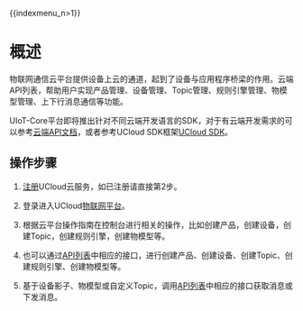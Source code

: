 {{indexmenu_n>1}}

# 概述	

物联网通信云平台提供设备上云的通道，起到了设备与应用程序桥梁的作用。云端API列表，帮助用户实现产品管理、设备管理、Topic管理、规则引擎管理、物模型管理、上下行消息通信等功能。

UIoT-Core平台即将推出针对不同云端开发语言的SDK，对于有云端开发需求的可以参考[云端API文档](../api_guide/api_list)，或者参考UCloud SDK框架[UCloud SDK](https://github.com/ucloud?utf8=%E2%9C%93&q=sdk&type=&language=)。



## 操作步骤

1. [注册](https://passport.ucloud.cn/#register)UCloud云服务，如已注册请直接第2步。

2. 登录进入UCloud[物联网平台](https://console.ucloud.cn/uiot)。

3. 根据云平台操作指南在控制台进行相关的操作，比如创建产品，创建设备，创建Topic，创建规则引擎，创建物模型等。

4. 也可以通过[API列表](../api_guide/api_list)中相应的接口，进行创建产品、创建设备、创建Topic、创建规则引擎、创建物模型等。

5. 基于设备影子、物模型或自定义Topic，调用[API列表](../api_guide/api_list)中相应的接口获取消息或下发消息。
